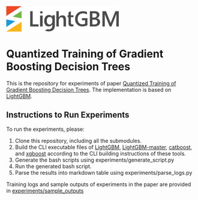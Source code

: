 <img src=https://github.com/microsoft/LightGBM/blob/master/docs/logo/LightGBM_logo_black_text.svg width=300 />

Quantized Training of Gradient Boosting Decision Trees
===============================

This is the repository for experiments of paper [Quantized Training of Gradient Boosting Decision Trees](https://openreview.net/forum?id=Cd-b50MZ0Gc&referrer=%5BAuthor%20Console%5D(%2Fgroup%3Fid%3DNeurIPS.cc%2F2022%2FConference%2FAuthors%23your-submissions)). The implementation is based on [LightGBM](https://github.com/microsoft/LightGBM).

Instructions to Run Experiments
-------------------------------

To run the experiments, please:
1. Clone this repository, including all the submodules.
2. Build the CLI executable files of [LightGBM](https://github.com/microsoft/LightGBM), [LightGBM-master](https://github.com/microsoft/LightGBM), [catboost](https://github.com/catboost/catboost), and [xgboost](https://github.com/dmlc/xgboost) according to the CLI building instructions of these tools.
3. Generate the bash scripts using experiments/generate_script.py
4. Run the generated bash script.
5. Parse the results into markdown table using experiments/parse_logs.py

Training logs and sample outputs of experiments in the paper are provided in [experiments/sample_outputs](https://github.com/Quantized-GBDT/Quantized-GBDT/tree/master/experiments/sample_outputs)
